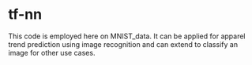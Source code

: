 # tf-nn
This code is employed here on MNIST_data. It can be applied for apparel trend prediction using image recognition and can extend to classify an image for other use cases.
